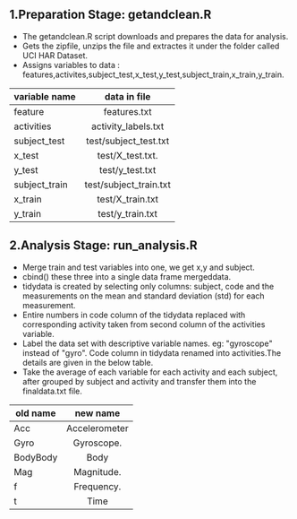 ## 1.Preparation Stage: getandclean.R

  * The getandclean.R script downloads and prepares the data for analysis.
  * Gets the zipfile, unzips the file and extractes it under the folder called UCI HAR Dataset.
  * Assigns variables to data : features,activites,subject_test,x_test,y_test,subject_train,x_train,y_train.
  
| variable name |  data in file        | 
| ------------- |:--------------------:|
| feature       |     features.txt     | 
| activities    |activity_labels.txt   |   
| subject_test  |test/subject_test.txt |
| x_test        |test/X_test.txt.      |
| y_test        |  test/y_test.txt     |
| subject_train |test/subject_train.txt|
| x_train       |    test/X_train.txt  |
| y_train       |  test/y_train.txt    |

## 2.Analysis Stage: run_analysis.R

  * Merge train and test variables into one, we get x,y and subject.
  * cbind() these three into a single data frame mergeddata.
  * tidydata is created by selecting only columns: subject, code and the measurements on the mean and standard deviation (std) for each measurement.
  * Entire numbers in code column of the tidydata replaced with corresponding activity taken from second column of the activities variable.
  * Label the data set with descriptive variable names. eg: "gyroscope" instead of "gyro". Code column in tidydata renamed into activities.The details are given in the below table.
  * Take the average of each variable for each activity and each subject, after grouped by subject and activity and transfer them into the finaldata.txt file.
  
  
|  old name     |      new name        | 
| ------------- |:--------------------:|
|   Acc         |     Accelerometer    | 
|   Gyro        |     Gyroscope.       |   
|  BodyBody     |     Body             |
|      Mag      |     Magnitude.       |
|      f        |     Frequency.       |
|      t        |     Time             |
  
